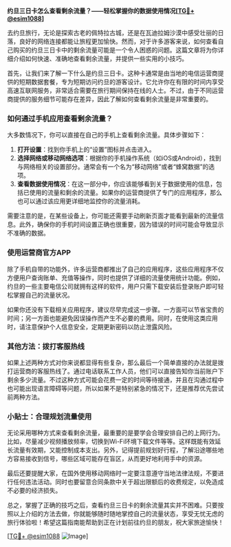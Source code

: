 **约旦三日卡怎么查看剩余流量？——轻松掌握你的数据使用情况[[TG💪+ @esim1088](https://t.me/s/esim1088)]**

去约旦旅行，无论是探索古老的佩特拉古城，还是在瓦迪拉姆沙漠中感受壮丽的日落，良好的网络连接都能让旅程更加愉快。然而，对于许多游客来说，如何查看自己购买的约旦三日卡中的剩余流量可能是一个令人困惑的问题。这篇文章将为你详细介绍如何快速、准确地查看剩余流量，并提供一些实用的小技巧。

首先，让我们来了解一下什么是约旦三日卡。这种卡通常是由当地的电信运营商提供的短期数据套餐，专为短期访问约旦的游客设计。它允许你在有限的时间内享受高速互联网服务，非常适合需要在旅行期间保持在线的人士。不过，由于不同运营商提供的服务细节可能存在差异，因此了解如何查看剩余流量是非常重要的。

### 如何通过手机应用查看剩余流量？

大多数情况下，你可以直接在自己的手机上查看剩余流量。具体步骤如下：

1. **打开设置**：找到你手机上的“设置”图标并点击进入。
2. **选择网络或移动网络选项**：根据你的手机操作系统（如iOS或Android），找到与网络相关的设置部分。通常会有一个名为“移动网络”或者“蜂窝数据”的选项。
3. **查看数据使用情况**：在这一部分中，你应该能够看到关于数据使用的信息，包括已使用的流量和剩余的流量。如果你的运营商提供了专门的应用程序，那么也可以通过该应用更详细地监控你的流量消耗。

需要注意的是，在某些设备上，你可能还需要手动刷新页面才能看到最新的流量信息。此外，确保你的手机时间设置正确也很重要，因为错误的时间可能会导致显示不准确的数据。

### 使用运营商官方APP

除了手机自带的功能外，许多运营商都推出了自己的应用程序，这些应用程序不仅方便用户查询账单、充值等操作，同时也提供了详细的流量使用统计功能。例如，约旦的一些主要电信公司就拥有这样的软件，用户只需下载安装后登录账户即可轻松掌握自己的流量状况。

如果你还没有下载相关应用程序，建议尽早完成这一步骤。一方面可以节省宝贵的时间；另一方面也能避免因误操作而产生不必要的费用。同时，在使用这类应用时，请注意保护个人信息安全，定期更新密码以防止泄露风险。

### 其他方法：拨打客服热线

如果上述两种方式对你来说都显得有些复杂，那么最后一个简单直接的办法就是拨打运营商的客服热线了。通过电话联系工作人员，他们可以直接告知你当前账户下剩余多少流量。不过这种方式可能会花费一定的时间等待接通，并且在沟通过程中也可能出现语言障碍等问题，所以如果不是特别紧急的情况下，还是推荐优先尝试前两种方法。

### 小贴士：合理规划流量使用

无论采用哪种方式来查看剩余流量，最重要的是要学会合理安排自己的上网行为。比如，尽量减少视频播放频率，切换到Wi-Fi环境下载文件等等。这样既能有效延长流量有效期，又能控制成本支出。另外，记得提前规划好行程，了解沿途哪些地方容易接收到信号，哪些区域可能存在盲区，从而更好地利用手中的资源。

最后还要提醒大家，在国外使用移动网络时一定要注意遵守当地法律法规，不要进行任何违法活动。同时也要留意合同条款中关于超出限额后的收费规定，以免造成不必要的经济损失。

总之，掌握了正确的技巧之后，查看约旦三日卡的剩余流量其实并不困难。只要按照以上介绍的方法去做，你就能够随时随地掌控自己的流量状态，享受无忧无虑的旅行体验啦！希望这篇指南能帮助到正在计划前往约旦的朋友，祝大家旅途愉快！

[[TG💪+ @esim1088](https://t.me/s/esim1088) ![Image](https://i.postimg.cc/4NQfJmqS/Snipaste-2025-05-13-00-14-12.png)]